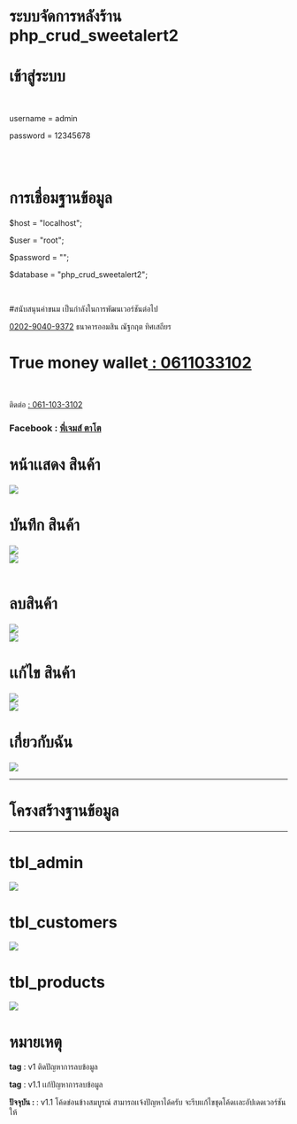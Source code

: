 # ระบบจัดการหลังร้าน php_crud_sweetalert2

<h1>เข้าสู่ระบบ</h1> <br/>
<p>username = admin</p> 
<p>password = 12345678</p><br/>
<br/>

<h1>การเชื่อมฐานข้อมูล</h1>  
<p>$host = "localhost";</p> 
<p>$user = "root";</p>  
<p>$password = "";</p> 
<p>$database = "php_crud_sweetalert2";</p> <br/>

#สนับสนุนค่าขนม เป็นกำลังในการพัฒนเวอร์ชันต่อไป

<a href="#">0202-9040-9372</a> ธนาคารออมสิน ณัฐกฤต ทิศเสถียร <br/>

<h1>True money wallet<a href=""> : 0611033102</a></h1> <br/>

ติดต่อ <a href="#"> : 061-103-3102</a><br/>

<h3>Facebook : <a href="https://www.facebook.com/profile.php?id=100040304628322">พี่เจมส์ ตาโต</a></h3>

<h1>หน้าเเสดง สินค้า</h1>
<img src="reviews/ProductsList.png" />
<br/>
<h1>บันทึก สินค้า</h1>
<img src="reviews/insertProduct.png" />
<br/>
<img src="reviews/insertSuccess.png" /> 
<br/>
<br/>
<h1>ลบสินค้า</h1>
<img src="reviews/DeleteProduct.png" />
<br/>
<img src="reviews/DeleteSuccess.png" />
<br/>
<h1>เเก้ไข สินค้า</h1>
<img src="reviews/UpdateData.png" />
<br/>
<img src="reviews/UpdateSuccess.png" />
<br/>
<h1>เกี่ยวกับฉัน</h1>
<img src="reviews/Contract.png" /><br/>
<hr>
<h1>โครงสร้างฐานข้อมูล</h1>
<hr>
<h1>tbl_admin</h1>
<img src="โครงสร้างฐานข้อมูล/tbl_admin.png" /><br/>
<h1>tbl_customers</h1>
<img src="โครงสร้างฐานข้อมูล/tbl_customers.png" /><br/>
<h1>tbl_products</h1>
<img src="โครงสร้างฐานข้อมูล/tbl_products.png" /><br/>
 
<h1>หมายเหตุ</h1>
<p><strong>tag</strong> : v1 ติดปัญหาการลบข้อมูล</p>
<p><strong>tag</strong> : v1.1 เเก้ปัญหาการลบข้อมูล</p>
<p><strong>ปัจจุบัน : </strong> : v1.1 โค้ดข่อนข้างสมบูรณ์ สามารถเเจ้งปัญหาได้ครับ จะรีบเเก้ไขชุดโค้ดเเละอัปเดดเวอร์ชันให้</p>
